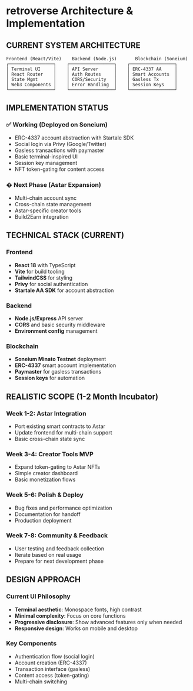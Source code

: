 # retroverse Architecture & Implementation

## CURRENT SYSTEM ARCHITECTURE

```
Frontend (React/Vite)    Backend (Node.js)       Blockchain (Soneium)
┌─────────────────┐    ┌─────────────────┐    ┌─────────────────┐
│ Terminal UI     │    │ API Server      │    │ ERC-4337 AA     │
│ React Router    │    │ Auth Routes     │    │ Smart Accounts  │
│ State Mgmt      │    │ CORS/Security   │    │ Gasless Tx      │
│ Web3 Components │    │ Error Handling  │    │ Session Keys    │
└─────────────────┘    └─────────────────┘    └─────────────────┘
```

## IMPLEMENTATION STATUS

### ✅ Working (Deployed on Soneium)
- ERC-4337 account abstraction with Startale SDK
- Social login via Privy (Google/Twitter)
- Gasless transactions with paymaster
- Basic terminal-inspired UI
- Session key management
- NFT token-gating for content access

### � Next Phase (Astar Expansion)
- Multi-chain account sync
- Cross-chain state management
- Astar-specific creator tools
- Build2Earn integration

## TECHNICAL STACK (CURRENT)

### Frontend
- **React 18** with TypeScript
- **Vite** for build tooling
- **TailwindCSS** for styling
- **Privy** for social authentication
- **Startale AA SDK** for account abstraction

### Backend
- **Node.js/Express** API server
- **CORS** and basic security middleware
- **Environment config** management

### Blockchain
- **Soneium Minato Testnet** deployment
- **ERC-4337** smart account implementation
- **Paymaster** for gasless transactions
- **Session keys** for automation

## REALISTIC SCOPE (1-2 Month Incubator)

### Week 1-2: Astar Integration
- Port existing smart contracts to Astar
- Update frontend for multi-chain support
- Basic cross-chain state sync

### Week 3-4: Creator Tools MVP
- Expand token-gating to Astar NFTs
- Simple creator dashboard
- Basic monetization flows

### Week 5-6: Polish & Deploy
- Bug fixes and performance optimization
- Documentation for handoff
- Production deployment

### Week 7-8: Community & Feedback
- User testing and feedback collection
- Iterate based on real usage
- Prepare for next development phase

## DESIGN APPROACH

### Current UI Philosophy
- **Terminal aesthetic**: Monospace fonts, high contrast
- **Minimal complexity**: Focus on core functions
- **Progressive disclosure**: Show advanced features only when needed
- **Responsive design**: Works on mobile and desktop

### Key Components
- Authentication flow (social login)
- Account creation (ERC-4337)
- Transaction interface (gasless)
- Content access (token-gating)
- Multi-chain switching
